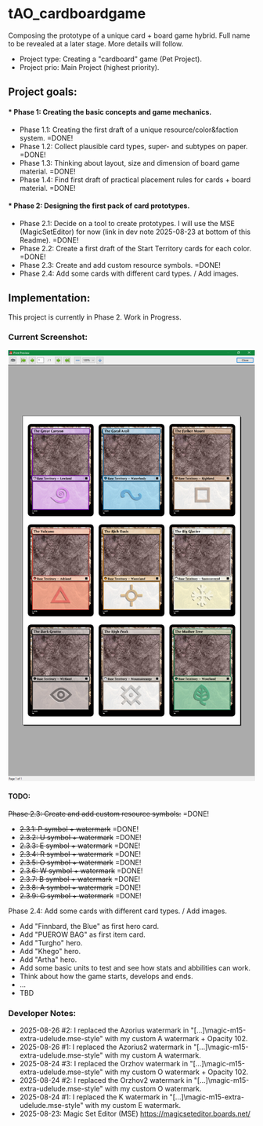 # tAO_cardboardgame
Composing the prototype of a unique card + board game hybrid. Full name to be revealed at a later stage. More details will follow.

* Project type: Creating a "cardboard" game (Pet Project).
* Project prio: Main Project (highest priority).

## Project goals:

#### * Phase 1: Creating the basic concepts and game mechanics.

* Phase 1.1: Creating the first draft of a unique resource/color&faction system. =DONE!
* Phase 1.2: Collect plausible card types, super- and subtypes on paper. =DONE!
* Phase 1.3: Thinking about layout, size and dimension of board game material. =DONE!
* Phase 1.4: Find first draft of practical placement rules for cards + board material. =DONE!

#### * Phase 2: Designing the first pack of card prototypes.

* Phase 2.1: Decide on a tool to create prototypes. I will use the MSE (MagicSetEditor) for now (link in dev note 2025-08-23 at bottom of this Readme). =DONE!
* Phase 2.2: Create a first draft of the Start Territory cards for each color. =DONE!
* Phase 2.3: Create and add custom resource symbols. =DONE!
* Phase 2.4: Add some cards with different card types. / Add images.

## Implementation:
This project is currently in Phase 2. Work in Progress.
  
### Current Screenshot:
![alt text](https://github.com/finnbard/tAO_cardboardgame/blob/main/Phase2/screenshots/tAO_cards_Screenshot009_PUEROWBAG.png?raw=true "MSE Print Preview Screenshot of card prototypes with tAO resource symbols")

#### TODO:  

~~Phase 2.3: Create and add custom resource symbols:~~ =DONE!
* ~~2.3.1: P symbol + watermark~~ =DONE!
* ~~2.3.2: U symbol + watermark~~ =DONE!
* ~~2.3.3: E symbol + watermark~~ =DONE!
* ~~2.3.4: R symbol + watermark~~ =DONE!
* ~~2.3.5: O symbol + watermark~~ =DONE!
* ~~2.3.6: W symbol + watermark~~ =DONE!
* ~~2.3.7: B symbol + watermark~~ =DONE!
* ~~2.3.8: A symbol + watermark~~ =DONE!
* ~~2.3.9: G symbol + watermark~~ =DONE!

Phase 2.4: Add some cards with different card types. / Add images.
* Add "Finnbard, the Blue" as first hero card.
* Add "PUEROW BAG" as first item card.
* Add "Turgho" hero.
* Add "Khego" hero.
* Add "Artha" hero.
* Add some basic units to test and see how stats and abbilities can work.
* Think about how the game starts, develops and ends.
* ...
* TBD

  
### Developer Notes:
* 2025-08-26 #2: I replaced the Azorius watermark in "[...]\magic-m15-extra-udelude.mse-style" with my custom A watermark + Opacity 102.
* 2025-08-26 #1: I replaced the Azorius2 watermark in "[...]\magic-m15-extra-udelude.mse-style" with my custom A watermark.
* 2025-08-24 #3: I replaced the Orzhov watermark in "[...]\magic-m15-extra-udelude.mse-style" with my custom O watermark + Opacity 102.
* 2025-08-24 #2: I replaced the Orzhov2 watermark in "[...]\magic-m15-extra-udelude.mse-style" with my custom O watermark.
* 2025-08-24 #1: I replaced the K watermark in "[...]\magic-m15-extra-udelude.mse-style" with my custom E watermark.
* 2025-08-23: Magic Set Editor (MSE) https://magicseteditor.boards.net/
